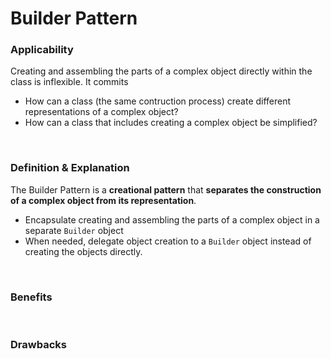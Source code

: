 # Builder Pattern

### Applicability

Creating and assembling the parts of a complex object directly within the class is inflexible. It commits

* How can a class (the same contruction process) create different representations of a complex object?
* How can a class that includes creating a complex object be simplified?

<br>

### Definition & Explanation

The Builder Pattern is a **creational pattern** that **separates the construction of a complex object from its representation**.

* Encapsulate creating and assembling the parts of a complex object in a separate `Builder` object
* When needed, delegate object creation to a `Builder` object instead of creating the objects directly.

<br>

### Benefits

<br>

### Drawbacks